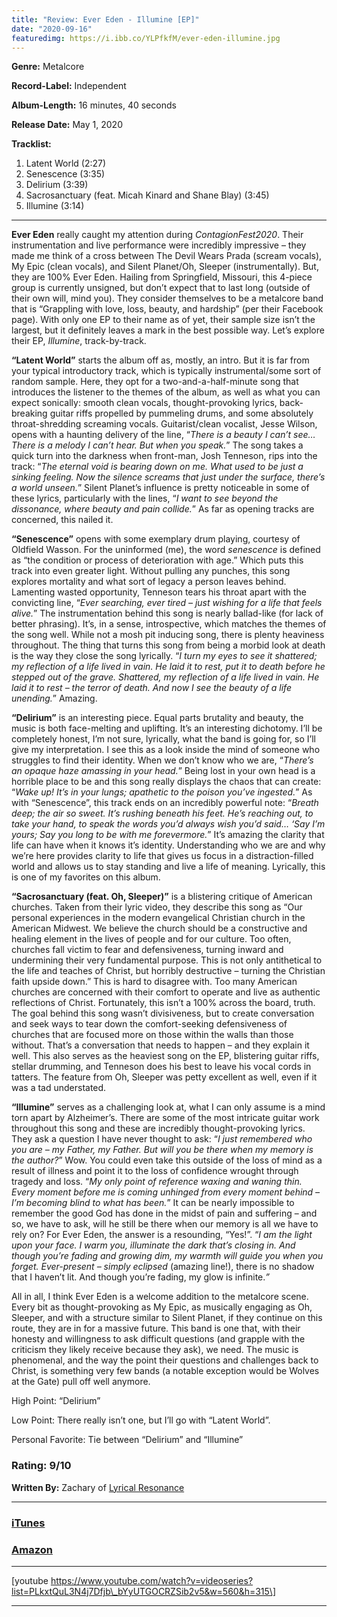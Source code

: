 ```yaml
---
title: "Review: Ever Eden - Illumine [EP]"
date: "2020-09-16"
featuredimg: https://i.ibb.co/YLPfkfM/ever-eden-illumine.jpg
---
```


**Genre:** Metalcore

**Record-Label:** Independent

**Album-Length:** 16 minutes, 40 seconds

**Release Date:** May 1, 2020

**Tracklist:**

1. Latent World (2:27)
2. Senescence (3:35)
3. Delirium (3:39)
4. Sacrosanctuary (feat. Micah Kinard and Shane Blay) (3:45)
5. Illumine (3:14)

* * *

**Ever Eden** really caught my attention during _ContagionFest2020_. Their instrumentation and live performance were incredibly impressive – they made me think of a cross between The Devil Wears Prada (scream vocals), My Epic (clean vocals), and Silent Planet/Oh, Sleeper (instrumentally). But, they are 100% Ever Eden. Hailing from Springfield, Missouri, this 4-piece group is currently unsigned, but don’t expect that to last long (outside of their own will, mind you). They consider themselves to be a metalcore band that is “Grappling with love, loss, beauty, and hardship” (per their Facebook page). With only one EP to their name as of yet, their sample size isn’t the largest, but it definitely leaves a mark in the best possible way. Let’s explore their EP, _Illumine_, track-by-track.

**“Latent World”** starts the album off as, mostly, an intro. But it is far from your typical introductory track, which is typically instrumental/some sort of random sample. Here, they opt for a two-and-a-half-minute song that introduces the listener to the themes of the album, as well as what you can expect sonically: smooth clean vocals, thought-provoking lyrics, back-breaking guitar riffs propelled by pummeling drums, and some absolutely throat-shredding screaming vocals. Guitarist/clean vocalist, Jesse Wilson, opens with a haunting delivery of the line, “_There is a beauty I can’t see… There is a melody I can’t hear. But when you speak._” The song takes a quick turn into the darkness when front-man, Josh Tenneson, rips into the track: “_The eternal void is bearing down on me. What used to be just a sinking feeling. Now the silence screams that just under the surface, there’s a world unseen._” Silent Planet’s influence is pretty noticeable in some of these lyrics, particularly with the lines, “_I want to see beyond the dissonance, where beauty and pain collide._” As far as opening tracks are concerned, this nailed it.

**“Senescence”** opens with some exemplary drum playing, courtesy of Oldfield Wasson. For the uninformed (me), the word _senescence_ is defined as “the condition or process of deterioration with age.” Which puts this track into even greater light. Without pulling any punches, this song explores mortality and what sort of legacy a person leaves behind. Lamenting wasted opportunity, Tenneson tears his throat apart with the convicting line, “_Ever searching, ever tired – just wishing for a life that feels alive._” The instrumentation behind this song is nearly ballad-like (for lack of better phrasing). It’s, in a sense, introspective, which matches the themes of the song well. While not a mosh pit inducing song, there is plenty heaviness throughout. The thing that turns this song from being a morbid look at death is the way they close the song lyrically. “_I turn my eyes to see it shattered; my reflection of a life lived in vain. He laid it to rest, put it to death before he stepped out of the grave. Shattered, my reflection of a life lived in vain. He laid it to rest – the terror of death. And now I see the beauty of a life unending._” Amazing.

**“Delirium”** is an interesting piece. Equal parts brutality and beauty, the music is both face-melting and uplifting. It’s an interesting dichotomy. I’ll be completely honest, I’m not sure, lyrically, what the band is going for, so I’ll give my interpretation. I see this as a look inside the mind of someone who struggles to find their identity. When we don’t know who we are, “_There’s an opaque haze amassing in your head._” Being lost in your own head is a horrible place to be and this song really displays the chaos that can create: “_Wake up! It’s in your lungs; apathetic to the poison you’ve ingested._” As with “Senescence”, this track ends on an incredibly powerful note: “_Breath deep; the air so sweet. It’s rushing beneath his feet. He’s reaching out, to take your hand, to speak the words you’d always wish you’d said… ‘Say I’m yours; Say you long to be with me forevermore._” It’s amazing the clarity that life can have when it knows it’s identity. Understanding who we are and why we’re here provides clarity to life that gives us focus in a distraction-filled world and allows us to stay standing and live a life of meaning. Lyrically, this is one of my favorites on this album.

**“Sacrosanctuary (feat. Oh, Sleeper)”** is a blistering critique of American churches. Taken from their lyric video, they describe this song as “Our personal experiences in the modern evangelical Christian church in the American Midwest. We believe the church should be a constructive and healing element in the lives of people and for our culture. Too often, churches fall victim to fear and defensiveness, turning inward and undermining their very fundamental purpose. This is not only antithetical to the life and teaches of Christ, but horribly destructive – turning the Christian faith upside down.” This is hard to disagree with. Too many American churches are concerned with their comfort to operate and live as authentic reflections of Christ. Fortunately, this isn’t a 100% across the board, truth. The goal behind this song wasn’t divisiveness, but to create conversation and seek ways to tear down the comfort-seeking defensiveness of churches that are focused more on those within the walls than those without. That’s a conversation that needs to happen – and they explain it well. This also serves as the heaviest song on the EP, blistering guitar riffs, stellar drumming, and Tenneson does his best to leave his vocal cords in tatters. The feature from Oh, Sleeper was petty excellent as well, even if it was a tad understated.

**“Illumine”** serves as a challenging look at, what I can only assume is a mind torn apart by Alzheimer’s. There are some of the most intricate guitar work throughout this song and these are incredibly thought-provoking lyrics. They ask a question I have never thought to ask: “_I just remembered who you are – my Father, my Father. But will you be there when my memory is the author?_” Wow. You could even take this outside of the loss of mind as a result of illness and point it to the loss of confidence wrought through tragedy and loss. “_My only point of reference waxing and waning thin. Every moment before me is coming unhinged from every moment behind – I’m becoming blind to what has been._” It can be nearly impossible to remember the good God has done in the midst of pain and suffering – and so, we have to ask, will he still be there when our memory is all we have to rely on? For Ever Eden, the answer is a resounding, “Yes!”. “_I am the light upon your face. I warm you, illuminate the dark that’s closing in. And though you’re fading and growing dim, my warmth will guide you when you forget. Ever-present – simply eclipsed_ (amazing line!), there is no shadow that I haven’t lit. And though you’re fading, my glow is infinite._”_

All in all, I think Ever Eden is a welcome addition to the metalcore scene. Every bit as thought-provoking as My Epic, as musically engaging as Oh, Sleeper, and with a structure similar to Silent Planet, if they continue on this route, they are in for a massive future. This band is one that, with their honesty and willingness to ask difficult questions (and grapple with the criticism they likely receive because they ask), we need. The music is phenomenal, and the way the point their questions and challenges back to Christ, is something very few bands (a notable exception would be Wolves at the Gate) pull off well anymore.

High Point: “Delirium”

Low Point: There really isn’t one, but I’ll go with “Latent World”.

Personal Favorite: Tie between “Delirium” and “Illumine”

### **Rating:** 9/10

**Written By:** Zachary of [Lyrical Resonance](https://www.youtube.com/channel/UCPtHnXMx7APZGv91ItLaLEw)

* * *

### [iTunes](https://music.apple.com/us/album/illumine-ep/1507118730?app=itunes&at=10ldoD)

### [Amazon](https://www.amazon.com/Illumine-Ever-Eden/dp/B086X8H95D/ref=sr_1_1?dchild=1&keywords=ever+eden+illumine&qid=1589256130&s=dmusic&sr=1-1)

* * *

\[youtube https://www.youtube.com/watch?v=videoseries?list=PLkxtQuL3N4j7Dfjb\_bYyUTGOCRZSib2v5&w=560&h=315\]

* * *
